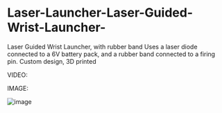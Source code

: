 # Laser-Launcher-Laser-Guided-Wrist-Launcher-
Laser Guided Wrist Launcher, with rubber band
Uses a laser diode connected to a 6V battery pack, and a rubber band connected to a firing pin. Custom design, 3D printed

VIDEO:

IMAGE:

![image](https://user-images.githubusercontent.com/59476460/123041342-2ce1a180-d3c3-11eb-9161-829a0d05f000.png)

